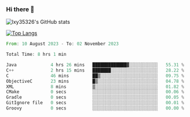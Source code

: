### Hi there 👋

<!--
**lxy35326/lxy35326** is a ✨ _special_ ✨ repository because its `README.md` (this file) appears on your GitHub profile.

Here are some ideas to get you started:

- 🔭 I’m currently working on ...
- 🌱 I’m currently learning ...
- 👯 I’m looking to collaborate on ...
- 🤔 I’m looking for help with ...
- 💬 Ask me about ...
- 📫 How to reach me: ...
- 😄 Pronouns: ...
- ⚡ Fun fact: ...
-->

![lxy35326's GitHub stats](https://github-readme-stats.vercel.app/api?username=lxy35326&show_icons=true)

[![Top Langs](https://github-readme-stats.vercel.app/api/top-langs/?username=anuraghazra&layout=compact)](https://github.com/anuraghazra/github-readme-stats)

<!--START_SECTION:waka-->

```rust
From: 10 August 2023 - To: 02 November 2023

Total Time: 8 hrs 1 min

Java             4 hrs 26 mins   █████████████▓░░░░░░░░░░░   55.31 %
C++              2 hrs 15 mins   ███████░░░░░░░░░░░░░░░░░░   28.22 %
C                46 mins         ██▒░░░░░░░░░░░░░░░░░░░░░░   09.75 %
ObjectiveC       23 mins         █▒░░░░░░░░░░░░░░░░░░░░░░░   04.78 %
XML              8 mins          ▒░░░░░░░░░░░░░░░░░░░░░░░░   01.82 %
CMake            0 secs          ░░░░░░░░░░░░░░░░░░░░░░░░░   00.06 %
Gradle           0 secs          ░░░░░░░░░░░░░░░░░░░░░░░░░   00.05 %
GitIgnore file   0 secs          ░░░░░░░░░░░░░░░░░░░░░░░░░   00.01 %
Groovy           0 secs          ░░░░░░░░░░░░░░░░░░░░░░░░░   00.00 %
```

<!--END_SECTION:waka-->
